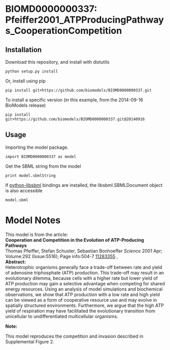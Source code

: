 # BIOMD0000000337: Pfeiffer2001_ATPProducingPathways_CooperationCompetition

## Installation

Download this repository, and install with distutils

`python setup.py install`

Or, install using pip

`pip install git+https://github.com/biomodels/BIOMD0000000337.git`

To install a specific version (in this example, from the 2014-09-16 BioModels release)

`pip install git+https://github.com/biomodels/BIOMD0000000337.git@20140916`

## Usage

Importing the model package.

`import BIOMD0000000337 as model`

Get the SBML string from the model

`print model.sbmlString`

If [python-libsbml](https://pypi.python.org/pypi/python-libsbml) bindings are
installed, the libsbml.SBMLDocument object is also accessible

`model.sbml`


# Model Notes


This model is from the article:  
**Cooperation and Competition in the Evolution of ATP-Producing Pathways**   
Thomas Pfeiffer, Stefan Schuster, Sebastian Bonhoeffer _Science_ 2001 Apr;
Volume:292 (Issue:5516); Page info:504-7
[11283355](http://www.ncbi.nlm.nih.gov/pubmed/11283355) ,  
**Abstract:**   
Heterotrophic organisms generally face a trade-off between rate and yield of
adenosine triphosphate (ATP) production. This trade-off may result in an
evolutionary dilemma, because cells with a higher rate but lower yield of ATP
production may gain a selective advantage when competing for shared energy
resources. Using an analysis of model simulations and biochemical
observations, we show that ATP production with a low rate and high yield can
be viewed as a form of cooperative resource use and may evolve in spatially
structured environments. Furthermore, we argue that the high ATP yield of
respiration may have facilitated the evolutionary transition from unicellular
to undifferentiated multicellular organisms.

  
**Note:**

This model reproduces the competition and invasion described in Supplemental
Figure 2.


